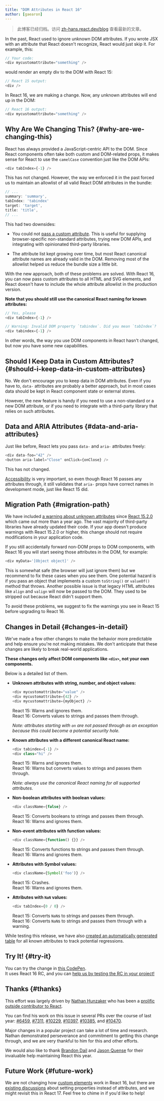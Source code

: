 ```yaml
---
title: "DOM Attributes in React 16"
author: [gaearon]
---
```


<div class="scary">

> 此博客已经归档。访问 [zh-hans.react.dev/blog](https://zh-hans.react.dev/blog) 查看最新的文章。

</div>

In the past, React used to ignore unknown DOM attributes. If you wrote JSX with an attribute that React doesn't recognize, React would just skip it. For example, this:

```js
// Your code:
<div mycustomattribute="something" />
```

would render an empty div to the DOM with React 15:

```js
// React 15 output:
<div />
```

In React 16, we are making a change. Now, any unknown attributes will end up in the DOM:

```js
// React 16 output:
<div mycustomattribute="something" />
```

## Why Are We Changing This? {#why-are-we-changing-this}

React has always provided a JavaScript-centric API to the DOM. Since React components often take both custom and DOM-related props, it makes sense for React to use the `camelCase` convention just like the DOM APIs:

```js
<div tabIndex={-1} />
```

This has not changed. However, the way we enforced it in the past forced us to maintain an allowlist of all valid React DOM attributes in the bundle:

```js
// ...
summary: 'summary',
tabIndex: 'tabindex'
target: 'target',
title: 'title',
// ...
```

This had two downsides:

* You could not [pass a custom attribute](https://github.com/facebook/react/issues/140). This is useful for supplying browser-specific non-standard attributes, trying new DOM APIs, and integrating with opinionated third-party libraries.

* The attribute list kept growing over time, but most React canonical attribute names are already valid in the DOM. Removing most of the allowlist helped us reduce the bundle size a little bit.

With the new approach, both of these problems are solved. With React 16, you can now pass custom attributes to all HTML and SVG elements, and React doesn't have to include the whole attribute allowlist in the production version.

**Note that you should still use the canonical React naming for known attributes:**

```js
// Yes, please
<div tabIndex={-1} />

// Warning: Invalid DOM property `tabindex`. Did you mean `tabIndex`?
<div tabindex={-1} />
```

In other words, the way you use DOM components in React hasn't changed, but now you have some new capabilities.

## Should I Keep Data in Custom Attributes? {#should-i-keep-data-in-custom-attributes}

No. We don't encourage you to keep data in DOM attributes. Even if you have to, `data-` attributes are probably a better approach, but in most cases data should be kept in React component state or external stores.

However, the new feature is handy if you need to use a non-standard or a new DOM attribute, or if you need to integrate with a third-party library that relies on such attributes.

## Data and ARIA Attributes {#data-and-aria-attributes}

Just like before, React lets you pass `data-` and `aria-` attributes freely:

```js
<div data-foo="42" />
<button aria-label="Close" onClick={onClose} />
```

This has not changed.

[Accessibility](/docs/accessibility.html) is very important, so even though React 16 passes any attributes through, it still validates that `aria-` props have correct names in development mode, just like React 15 did.

## Migration Path {#migration-path}

We have included [a warning about unknown attributes](/warnings/unknown-prop.html) since [React 15.2.0](https://github.com/facebook/react/releases/tag/v15.2.0) which came out more than a year ago. The vast majority of third-party libraries have already updated their code. If your app doesn't produce warnings with React 15.2.0 or higher, this change should not require modifications in your application code.

If you still accidentally forward non-DOM props to DOM components, with React 16 you will start seeing those attributes in the DOM, for example:

```js
<div myData='[Object object]' />
```

This is somewhat safe (the browser will just ignore them) but we recommend to fix these cases when you see them. One potential hazard is if you pass an object that implements a custom `toString()` or `valueOf()` method that throws. Another possible issue is that legacy HTML attributes like `align` and `valign` will now be passed to the DOM. They used to be stripped out because React didn't support them.

To avoid these problems, we suggest to fix the warnings you see in React 15 before upgrading to React 16.

## Changes in Detail {#changes-in-detail}

We've made a few other changes to make the behavior more predictable and help ensure you're not making mistakes. We don't anticipate that these changes are likely to break real-world applications.

**These changes only affect DOM components like `<div>`, not your own components.**  

Below is a detailed list of them.

* **Unknown attributes with string, number, and object values:**  

    ```js
    <div mycustomattribute="value" />
    <div mycustomattribute={42} />
    <div mycustomattribute={myObject} />
    ```

    React 15: Warns and ignores them.  
    React 16: Converts values to strings and passes them through.

    *Note: attributes starting with `on` are not passed through as an exception because this could become a potential security hole.*

* **Known attributes with a different canonical React name:**  

    ```js
    <div tabindex={-1} />
    <div class="hi" />
    ```

    React 15: Warns and ignores them.  
    React 16: Warns but converts values to strings and passes them through.

    *Note: always use the canonical React naming for all supported attributes.*

* **Non-boolean attributes with boolean values:**  

    ```js
    <div className={false} />
    ```

    React 15: Converts booleans to strings and passes them through.  
    React 16: Warns and ignores them.

* **Non-event attributes with function values:**  

    ```js
    <div className={function() {}} />
    ```

    React 15: Converts functions to strings and passes them through.  
    React 16: Warns and ignores them.

* **Attributes with Symbol values:**

    ```js
    <div className={Symbol('foo')} />
    ```

    React 15: Crashes.  
    React 16: Warns and ignores them.

* **Attributes with `NaN` values:**

    ```js
    <div tabIndex={0 / 0} />
    ```

    React 15: Converts `NaN`s to strings and passes them through.  
    React 16: Converts `NaN`s to strings and passes them through with a warning.

While testing this release, we have also [created an automatically generated table](https://github.com/facebook/react/blob/main/fixtures/attribute-behavior/AttributeTableSnapshot.md) for all known attributes to track potential regressions.

## Try It! {#try-it}

You can try the change in [this CodePen](https://codepen.io/gaearon/pen/gxNVdP?editors=0010).  
It uses React 16 RC, and you can [help us by testing the RC in your project!](https://github.com/facebook/react/issues/10294)

## Thanks {#thanks}

This effort was largely driven by [Nathan Hunzaker](https://github.com/nhunzaker) who has been a [prolific outside contributor to React](https://github.com/facebook/react/pulls?q=is:pr+author:nhunzaker+is:closed).

You can find his work on this issue in several PRs over the course of last year: [#6459](https://github.com/facebook/react/pull/6459), [#7311](https://github.com/facebook/react/pull/7311), [#10229](https://github.com/facebook/react/pull/10229), [#10397](https://github.com/facebook/react/pull/10397), [#10385](https://github.com/facebook/react/pull/10385), and [#10470](https://github.com/facebook/react/pull/10470).

Major changes in a popular project can take a lot of time and research. Nathan demonstrated perseverance and commitment to getting this change through, and we are very thankful to him for this and other efforts.

We would also like to thank [Brandon Dail](https://github.com/aweary) and [Jason Quense](https://github.com/jquense) for their invaluable help maintaining React this year.

## Future Work {#future-work}

We are not changing how [custom elements](https://developer.mozilla.org/en-US/docs/Web/Web_Components/Custom_Elements) work in React 16, but there are [existing discussions](https://github.com/facebook/react/issues/7249) about setting properties instead of attributes, and we might revisit this in React 17. Feel free to chime in if you'd like to help!

